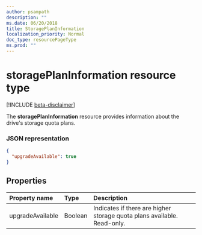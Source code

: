 ```yaml
---
author: psampath
description: ""
ms.date: 06/20/2018
title: StoragePlanInformation
localization_priority: Normal
doc_type: resourcePageType
ms.prod: ""
---
```

# storagePlanInformation resource type

[!INCLUDE [beta-disclaimer](../../includes/beta-disclaimer.md)]

The **storagePlanInformation** resource provides information about the drive's storage quota plans.

### JSON representation

<!-- {
  "blockType": "resource",
  "optionalProperties": [ ],
   "@odata.type": "microsoft.graph.storagePlanInformation",
} -->

```json
{
  "upgradeAvailable": true
}

```
## Properties

| Property name     | Type      | Description                                                             |
|:------------------|:----------|:----------------------------------------------------------------------- |
| upgradeAvailable  | Boolean   | Indicates if there are higher storage quota plans available. Read-only. |


<!--
{
  "type": "#page.annotation",
  "description": "storagePlanInformation resource contains information about storage quota plans that make up the drive's storage space quota.",
  "keywords": "quota,plans,upgradeAvailable",
  "section": "documentation",
  "tocPath": "Resources/StoragePlanInformation",
  "suppressions": []
}
-->


